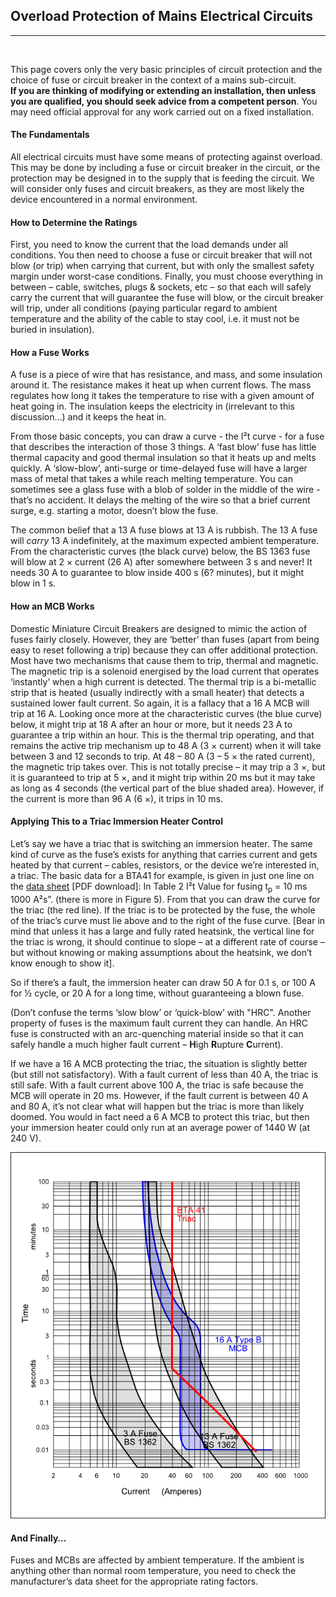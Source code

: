 ## Overload Protection of Mains Electrical Circuits

***

<!-----------------------------Warning----------------------------------------->

<br>
<div class="warning">

<p>This page covers only the very basic principles of circuit protection and the choice of fuse or circuit breaker in the context of a mains sub-circuit.<br><strong>If you are thinking of modifying or extending an installation, then unless you are qualified, you should seek advice from a competent person</strong>. You may need official approval for any work carried out on a fixed installation.</p>

</div>

<!-----------------------------/Warning---------------------------------------->

#### The Fundamentals

All electrical circuits must have some means of protecting against overload. This may be done by including a fuse or circuit breaker in the circuit, or the protection may be designed in to the supply that is feeding the circuit. We will consider only fuses and circuit breakers, as they are most likely the device encountered in a normal environment.

#### How to Determine the Ratings

First, you need to know the current that the load demands under all conditions. You then need to choose a fuse or circuit breaker that will not blow (or trip) when carrying that current, but with only the smallest safety margin under worst-case conditions. Finally, you must choose everything in between – cable, switches, plugs & sockets, etc – so that each will safely carry the current that will guarantee the fuse will blow, or the circuit breaker will trip, under all conditions (paying particular regard to ambient temperature and the ability of the cable to stay cool, i.e. it must not be buried in insulation).

#### How a Fuse Works

A fuse is a piece of wire that has resistance, and mass, and some insulation around it. The resistance makes it heat up when current flows. The mass regulates how long it takes the temperature to rise with a given amount of heat going in. The insulation keeps the electricity in (irrelevant to this discussion…) and it keeps the heat in.

From those basic concepts, you can draw a curve - the I²t curve - for a fuse that describes the interaction of those 3 things. A ‘fast blow’ fuse has little thermal capacity and good thermal insulation so that it heats up and melts quickly. A ‘slow-blow’, anti-surge or time-delayed fuse will have a larger mass of metal that takes a while reach melting temperature. You can sometimes see a glass fuse with a blob of solder in the middle of the wire - that’s no accident. It delays the melting of the wire so that a brief current surge, e.g. starting a motor, doesn’t blow the fuse.

The common belief that a 13 A fuse blows at 13 A is rubbish. The 13 A fuse will _carry_ 13 A indefinitely, at the maximum expected ambient temperature. From the characteristic curves (the black curve) below, the BS 1363 fuse will blow at 2 × current (26 A) after somewhere between 3 s and never! It needs 30 A to guarantee to blow inside 400 s (6? minutes), but it might blow in 1 s.

#### How an MCB Works

Domestic Miniature Circuit Breakers are designed to mimic the action of fuses fairly closely. However, they are ‘better’ than fuses (apart from being easy to reset following a trip) because they can offer additional protection. Most have two mechanisms that cause them to trip, thermal and magnetic. The magnetic trip is a solenoid energised by the load current that operates ‘instantly’ when a high current is detected. The thermal trip is a bi-metallic strip that is heated (usually indirectly with a small heater) that detects a sustained lower fault current. So again, it is a fallacy that a 16 A MCB will trip at 16 A. Looking once more at the characteristic curves (the blue curve) below, it might trip at 18 A after an hour or more, but it needs 23 A to guarantee a trip within an hour. This is the thermal trip operating, and that remains the active trip mechanism up to 48 A (3 × current) when it will take between 3 and 12 seconds to trip. At 48 – 80 A (3 – 5 × the rated current), the magnetic trip takes over. This is not totally precise – it may trip a 3 ×, but it is guaranteed to trip at 5 ×, and it might trip within 20 ms but it may take as long as 4 seconds (the vertical part of the blue shaded area). However, if the current is more than 96 A (6 ×), it trips in 10 ms.

#### Applying This to a Triac Immersion Heater Control

Let’s say we have a triac that is switching an immersion heater. The same kind of curve as the fuse’s exists for anything that carries current and gets heated by that current – cables, resistors, or the device we’re interested in, a triac. The basic data for a BTA41 for example, is given in just one line on the [data sheet](files/BTA41_Triac.pdf) [PDF download]: In Table 2 I²t Value for fusing t<sub>p</sub> = 10 ms 1000 A²s”. (there is more in Figure 5). From that you can draw the curve for the triac (the red line). If the triac is to be protected by the fuse, the whole of the triac’s curve must lie above and to the right of the fuse curve. [Bear in mind that unless it has a large and fully rated heatsink, the vertical line for the triac is wrong, it should continue to slope – at a different rate of course – but without knowing or making assumptions about the heatsink, we don’t know enough to show it].

So if there’s a fault, the immersion heater can draw 50 A for 0.1 s, or 100 A for ½ cycle, or 20 A for a long time, without guaranteeing a blown fuse.

(Don’t confuse the terms ‘slow blow’ or ‘quick-blow’ with "HRC". Another property of fuses is the maximum fault current they can handle. An HRC fuse is constructed with an arc-quenching material inside so that it can safely handle a much higher fault current – **H**igh **R**upture **C**urrent).

If we have a 16 A MCB protecting the triac, the situation is slightly better (but still not satisfactory). With a fault current of less than 40 A, the triac is still safe. With a fault current above 100 A, the triac is safe because the MCB will operate in 20 ms. However, if the fault current is between 40 A and 80 A, it’s not clear what will happen but the triac is more than likely doomed. You would in fact need a 6 A MCB to protect this triac, but then your immersion heater could only run at an average power of 1440 W (at 240 V).

![](files/Circuit_Protection_Characteristic_Curves.png)

#### And Finally…

Fuses and MCBs are affected by ambient temperature. If the ambient is anything other than normal room temperature, you need to check the manufacturer’s data sheet for the appropriate rating factors.
